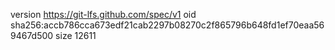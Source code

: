 version https://git-lfs.github.com/spec/v1
oid sha256:accb786cca673edf21cab2297b08270c2f865796b648fd1ef70eaa569467d500
size 12611
